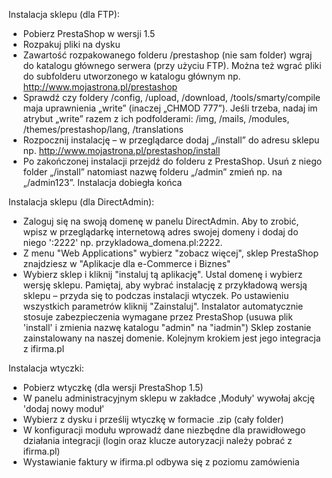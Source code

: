 Instalacja sklepu (dla FTP):
- Pobierz PrestaShop w wersji 1.5
- Rozpakuj pliki na dysku
- Zawartość rozpakowanego folderu /prestashop (nie sam folder) wgraj do katalogu głównego serwera (przy użyciu FTP). Można też wgrać pliki do subfolderu utworzonego w katalogu głównym np. http://www.mojastrona.pl/prestashop
- Sprawdź czy foldery /config, /upload, /download, /tools/smarty/compile maja uprawnienia „write” (inaczej „CHMOD 777”). Jeśli trzeba, nadaj im atrybut „write” razem z ich podfolderami: /img, /mails, /modules, /themes/prestashop/lang, /translations
- Rozpocznij instalację – w przeglądarce dodaj „/install” do adresu sklepu np. http://www.mojastrona.pl/prestashop/install
- Po zakończonej instalacji przejdź do folderu z PrestaShop. Usuń z niego folder „/install” natomiast nazwę folderu „/admin” zmień np. na „/admin123”. Instalacja dobiegła końca

Instalacja sklepu (dla DirectAdmin):
- Zaloguj się na swoją domenę w panelu DirectAdmin. Aby to zrobić, wpisz w przeglądarkę internetową adres swojej domeny i dodaj do niego ':2222' np. przykladowa_domena.pl:2222.
- Z menu "Web Applications" wybierz "zobacz więcej", sklep PrestaShop znajdziesz w "Aplikacje dla e-Commerce i Biznes"
- Wybierz sklep i kliknij "instaluj tą aplikację". Ustal domenę i wybierz wersję sklepu. Pamiętaj, aby wybrać instalację z przykładową wersją sklepu – przyda się to podczas instalacji wtyczek. Po ustawieniu wszystkich parametrów kliknij "Zainstaluj". Instalator automatycznie stosuje zabezpieczenia wymagane przez PrestaShop (usuwa plik 'install' i zmienia nazwę katalogu "admin" na "iadmin")
Sklep zostanie zainstalowany na naszej domenie. Kolejnym krokiem jest jego integracja z ifirma.pl

Instalacja wtyczki:
- Pobierz wtyczkę (dla wersji PrestaShop 1.5)
- W panelu administracyjnym sklepu w zakładce ,Moduły' wywołaj akcję 'dodaj nowy moduł'
- Wybierz z dysku i prześlij wtyczkę w formacie .zip (cały folder)
- W konfiguracji modułu wprowadź dane niezbędne dla prawidłowego działania integracji (login oraz klucze autoryzacji należy pobrać z ifirma.pl)
- Wystawianie faktury w ifirma.pl odbywa się z poziomu zamówienia
